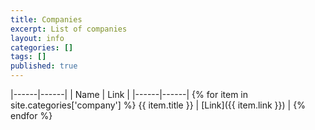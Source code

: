 ```yaml
---
title: Companies
excerpt: List of companies
layout: info
categories: []
tags: []
published: true
---
```


|------|------|
| Name | Link |
|------|------|
{% for item in site.categories['company'] %} {{ item.title }} | [Link]({{ item.link }}) |
{% endfor %}
